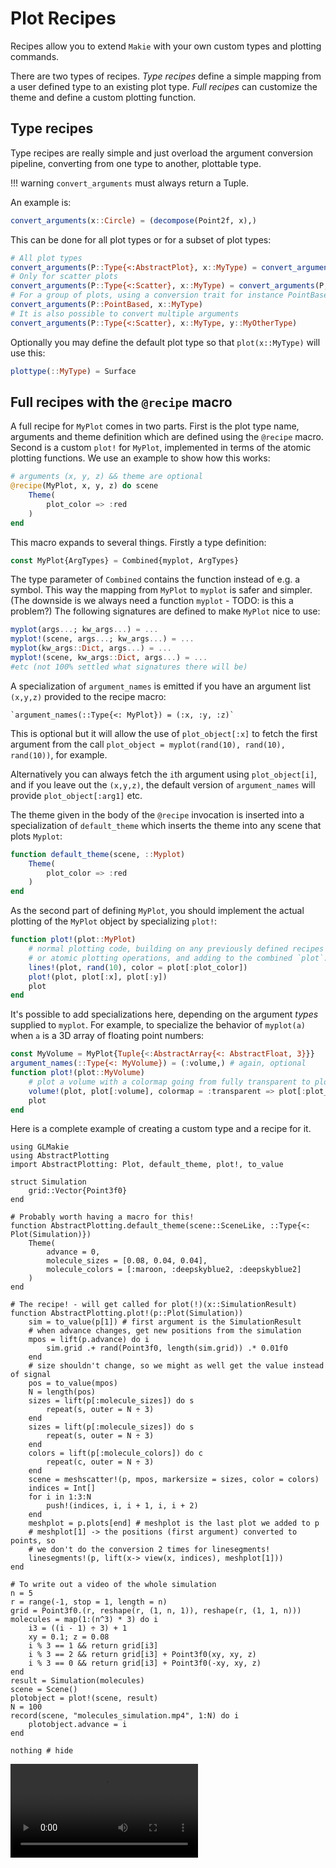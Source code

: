 # Plot Recipes

Recipes allow you to extend `Makie` with your own custom types and plotting commands.

There are two types of recipes. _Type recipes_ define a simple mapping from a
user defined type to an existing plot type. _Full recipes_ can customize the
theme and define a custom plotting function.

## Type recipes

Type recipes are really simple and just overload the argument conversion
pipeline, converting from one type to another, plottable type.

!!! warning
    `convert_arguments` must always return a Tuple.

An example is:

```julia
convert_arguments(x::Circle) = (decompose(Point2f, x),)
```

This can be done for all plot types or for a subset of plot types:

```julia
# All plot types
convert_arguments(P::Type{<:AbstractPlot}, x::MyType) = convert_arguments(P, rand(10, 10))
# Only for scatter plots
convert_arguments(P::Type{<:Scatter}, x::MyType) = convert_arguments(P, rand(10, 10))
# For a group of plots, using a conversion trait for instance PointBased plots, which includes Lines and Scatter
convert_arguments(P::PointBased, x::MyType)
# It is also possible to convert multiple arguments
convert_arguments(P::Type{<:Scatter}, x::MyType, y::MyOtherType)
```

Optionally you may define the default plot type so that `plot(x::MyType)` will
use this:

```julia
plottype(::MyType) = Surface
```

## Full recipes with the `@recipe` macro

A full recipe for `MyPlot` comes in two parts. First is the plot type name,
arguments and theme definition which are defined using the `@recipe` macro.
Second is a custom `plot!` for `MyPlot`, implemented in terms of the atomic
plotting functions.
We use an example to show how this works:

```julia
# arguments (x, y, z) && theme are optional
@recipe(MyPlot, x, y, z) do scene
    Theme(
        plot_color => :red
    )
end
```

This macro expands to several things. Firstly a type definition:

```julia
const MyPlot{ArgTypes} = Combined{myplot, ArgTypes}
```

The type parameter of `Combined` contains the function instead of e.g. a
symbol. This way the mapping from `MyPlot` to `myplot` is safer and simpler.
(The downside is we always need a function `myplot` - TODO: is this a problem?)
The following signatures are defined to make `MyPlot` nice to use:

```julia
myplot(args...; kw_args...) = ...
myplot!(scene, args...; kw_args...) = ...
myplot(kw_args::Dict, args...) = ...
myplot!(scene, kw_args::Dict, args...) = ...
#etc (not 100% settled what signatures there will be)
```

A specialization of `argument_names` is emitted if you have an argument list
`(x,y,z)` provided to the recipe macro:

    `argument_names(::Type{<: MyPlot}) = (:x, :y, :z)`

This is optional but it will allow the use of `plot_object[:x]` to
fetch the first argument from the call
`plot_object = myplot(rand(10), rand(10), rand(10))`, for example.

Alternatively you can always fetch the `i`th argument using `plot_object[i]`,
and if you leave out the `(x,y,z)`, the default version of `argument_names`
will provide `plot_object[:arg1]` etc.

The theme given in the body of the `@recipe` invocation is inserted into a
specialization of `default_theme` which inserts the theme into any scene that
plots `Myplot`:

```julia
function default_theme(scene, ::Myplot)
    Theme(
        plot_color => :red
    )
end
```

As the second part of defining `MyPlot`, you should implement the actual
plotting of the `MyPlot` object by specializing `plot!`:

```julia
function plot!(plot::MyPlot)
    # normal plotting code, building on any previously defined recipes
    # or atomic plotting operations, and adding to the combined `plot`:
    lines!(plot, rand(10), color = plot[:plot_color])
    plot!(plot, plot[:x], plot[:y])
    plot
end
```

It's possible to add specializations here, depending on the argument _types_
supplied to `myplot`. For example, to specialize the behavior of `myplot(a)`
when `a` is a 3D array of floating point numbers:

```julia
const MyVolume = MyPlot{Tuple{<:AbstractArray{<: AbstractFloat, 3}}}
argument_names(::Type{<: MyVolume}) = (:volume,) # again, optional
function plot!(plot::MyVolume)
    # plot a volume with a colormap going from fully transparent to plot_color
    volume!(plot, plot[:volume], colormap = :transparent => plot[:plot_color])
    plot
end
```

Here is a complete example of creating a custom type and a recipe for it.

```@example
using GLMakie
using AbstractPlotting
import AbstractPlotting: Plot, default_theme, plot!, to_value

struct Simulation
    grid::Vector{Point3f0}
end

# Probably worth having a macro for this!
function AbstractPlotting.default_theme(scene::SceneLike, ::Type{<: Plot(Simulation)})
    Theme(
        advance = 0,
        molecule_sizes = [0.08, 0.04, 0.04],
        molecule_colors = [:maroon, :deepskyblue2, :deepskyblue2]
    )
end

# The recipe! - will get called for plot(!)(x::SimulationResult)
function AbstractPlotting.plot!(p::Plot(Simulation))
    sim = to_value(p[1]) # first argument is the SimulationResult
    # when advance changes, get new positions from the simulation
    mpos = lift(p.advance) do i
        sim.grid .+ rand(Point3f0, length(sim.grid)) .* 0.01f0
    end
    # size shouldn't change, so we might as well get the value instead of signal
    pos = to_value(mpos)
    N = length(pos)
    sizes = lift(p[:molecule_sizes]) do s
        repeat(s, outer = N ÷ 3)
    end
    sizes = lift(p[:molecule_sizes]) do s
        repeat(s, outer = N ÷ 3)
    end
    colors = lift(p[:molecule_colors]) do c
        repeat(c, outer = N ÷ 3)
    end
    scene = meshscatter!(p, mpos, markersize = sizes, color = colors)
    indices = Int[]
    for i in 1:3:N
        push!(indices, i, i + 1, i, i + 2)
    end
    meshplot = p.plots[end] # meshplot is the last plot we added to p
    # meshplot[1] -> the positions (first argument) converted to points, so
    # we don't do the conversion 2 times for linesegments!
    linesegments!(p, lift(x-> view(x, indices), meshplot[1]))
end

# To write out a video of the whole simulation
n = 5
r = range(-1, stop = 1, length = n)
grid = Point3f0.(r, reshape(r, (1, n, 1)), reshape(r, (1, 1, n)))
molecules = map(1:(n^3) * 3) do i
    i3 = ((i - 1) ÷ 3) + 1
    xy = 0.1; z = 0.08
    i % 3 == 1 && return grid[i3]
    i % 3 == 2 && return grid[i3] + Point3f0(xy, xy, z)
    i % 3 == 0 && return grid[i3] + Point3f0(-xy, xy, z)
end
result = Simulation(molecules)
scene = Scene()
plotobject = plot!(scene, result)
N = 100
record(scene, "molecules_simulation.mp4", 1:N) do i
    plotobject.advance = i
end

nothing # hide
```

![molecules simulation](molecules_simulation.mp4)